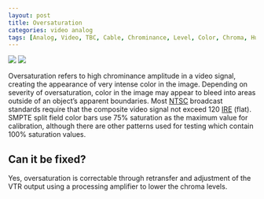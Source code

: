 ```yaml
---
layout: post
title: Oversaturation
categories: video analog
tags: [Analog, Video, TBC, Cable, Chrominance, Level, Color, Chroma, Hue, Operator Error, Tape Error, Time Base Corrector]
---
```


<img src="{{ site.baseurl }}/images/Oversaturated_Flat.jpg">
<img src="{{ site.baseurl }}/images/OversaturatedFixed_Flat.jpg">

Oversaturation refers to high chrominance amplitude in a video signal, creating the appearance of very intense color in the image. Depending on severity of oversaturation, color in the image may appear to bleed into areas outside of an object’s apparent boundaries. Most [NTSC](http://en.wikipedia.org/wiki/NTSC) broadcast standards require that the composite video signal not exceed 120 [IRE](http://en.wikipedia.org/wiki/IRE_(unit)) (flat). SMPTE split field color bars use 75% saturation as the maximum value for calibration, although there are other patterns used for testing which contain 100% saturation values.

## Can it be fixed?

Yes, oversaturation is correctable through retransfer and adjustment of the VTR output using a  processing amplifier to lower the chroma levels.
